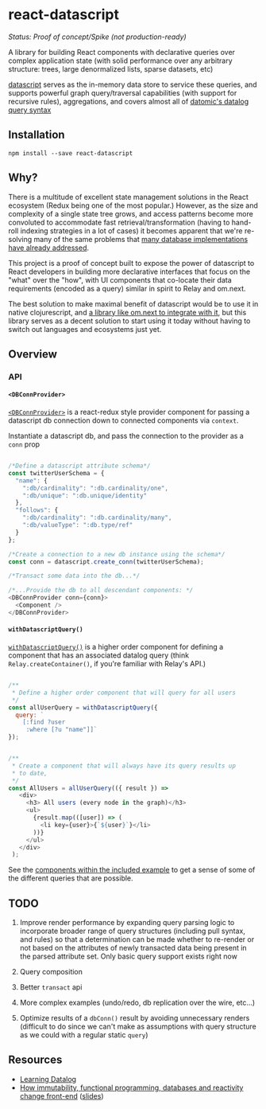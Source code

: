 react-datascript
===

*Status: Proof of concept/Spike (not production-ready)*

A library for building React components with declarative queries over complex application state (with solid performance over any arbitrary structure: trees, large denormalized lists, sparse datasets, etc)

[datascript](https://github.com/tonsky/datascript) serves as the in-memory data store to service these queries, and supports powerful graph query/traversal capabilities (with support for recursive rules), aggregations, and covers almost all of [datomic's datalog query syntax](http://docs.datomic.com/query.html)


## Installation


```
npm install --save react-datascript
```



## Why?

There is a multitude of excellent state management solutions in the React ecosystem (Redux being one of the most popular.)  However, as  the size and complexity of a single state tree grows, and access patterns become more convoluted to accommodate fast retrieval/transformation (having to hand-roll indexing strategies in a lot of cases) it becomes apparent that we're re-solving many of the same problems that [many database implementations have already addressed](http://tonsky.me/blog/datascript-internals/).

This project is a proof of concept built to expose the power of datascript to React developers in building more declarative interfaces that focus on the "what" over the "how", with UI components that co-locate their data requirements (encoded as a query) similar in spirit to Relay and om.next.

The best solution to make maximal benefit of datascript would be to use it in native clojurescript, and [a library like om.next to integrate with it](https://github.com/omcljs/om/wiki/DataScript-Integration-Tutorial), but this library serves as a decent solution to start using it today without having to switch out languages and ecosystems just yet.


## Overview

### API

#### `<DBConnProvider>`

 [`<DBConnProvider>`](https://github.com/gurdasnijor/react-datascript/blob/master/src/dbConnProvider.js) is a react-redux style provider component for passing a datascript db connection down to connected components via `context`.

Instantiate a datascript db, and pass the connection to the provider as a `conn` prop

```javascript

/*Define a datascript attribute schema*/
const twitterUserSchema = {
  "name": {
    ":db/cardinality": ":db.cardinality/one",
    ":db/unique": ":db.unique/identity"
  },
  "follows": {
    ":db/cardinality": ":db.cardinality/many",
    ":db/valueType": ":db.type/ref"
  }
};

/*Create a connection to a new db instance using the schema*/
const conn = datascript.create_conn(twitterUserSchema);

/*Transact some data into the db...*/

/*...Provide the db to all descendant components: */
<DBConnProvider conn={conn}>
  <Component />
</DBConnProvider>

```

#### `withDatascriptQuery()`

[`withDatascriptQuery()`](https://github.com/gurdasnijor/react-datascript/blob/master/src/withDatascriptQuery.js) is a higher order component for defining a component that has an associated datalog query (think `Relay.createContainer()`, if you're familiar with Relay's API.)

```javascript

/**
 * Define a higher order component that will query for all users
 */
const allUserQuery = withDatascriptQuery({
  query: `
    [:find ?user
     :where [?u "name"]]`
});


/**
 * Create a component that will always have its query results up
 * to date,
 */
const AllUsers = allUserQuery(({ result }) =>
   <div>
     <h3> All users (every node in the graph)</h3>
     <ul>
       {result.map(([user]) => (
         <li key={user}>{`${user}`}</li>
       ))}
     </ul>
   </div>
 );
```

See the [components within the included example](https://github.com/gurdasnijor/react-datascript/blob/master/examples/follower-graph/components.js) to get a sense of some of the different queries that are possible.



## TODO

1.  Improve render performance by expanding query parsing logic to incorporate broader range of query structures (including pull syntax, and rules) so that a determination can be made whether to re-render or not based on the attributes of newly transacted data being present in the parsed attribute set.  Only basic query support exists right now

2.  Query composition

3.  Better `transact` api

4.  More complex examples (undo/redo, db replication over the wire, etc...)

5.  Optimize results of a `dbConn()` result by avoiding unnecessary renders (difficult to do since we can't make as assumptions with query structure as we could with a regular static `query`)

## Resources

- [Learning Datalog](http://www.learndatalogtoday.org/)
- [How immutability, functional programming, databases and reactivity change front-end](https://www.youtube.com/watch?v=5DyQwMQbWvs) ([slides](https://dl.dropboxusercontent.com/u/561580/conferences/2015.11%20reactive.pdf))
